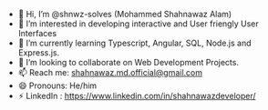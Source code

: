 - 👋 Hi, I’m @shnwz-solves (Mohammed Shahnawaz Alam)
- 👀 I’m interested in developing interactive and User friengly User Interfaces
- 🌱 I’m currently learning Typescript, Angular, SQL, Node.js and Express.js.
- 💞️ I’m looking to collaborate on Web Development Projects.
- 📫 Reach me: shahnawaz.md.official@gmail.com 
- 😄 Pronouns: He/him
- ⚡ LinkedIn : https://www.linkedin.com/in/shahnawazdeveloper/
